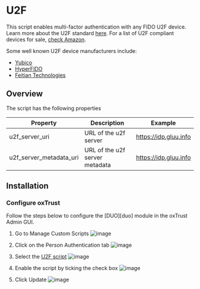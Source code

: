 # U2F
This script enables multi-factor authentication with any FIDO U2F device. Learn more about the U2F standard [here](https://www.gluu.org/resources/documents/standards/fido-u2f/). For a list of U2F compliant devices for sale, [check Amazon](http://www.amazon.com/s/ref=nb_sb_noss?url=search-alias%3Daps&field-keywords=U2F). 

Some well known U2F device manufacturers include:  
- [Yubico](https://www.yubico.com/)
- [HyperFIDO](http://hyperfido.com/)
- [Feitian Technologies](http://www.ftsafe.com/)

## Overview
The script has the following properties

|	Property	|	Description		|	Example	|
|-----------------------|-------------------------------|---------------|
|u2f_server_uri		|URL of the u2f server		|https://idp.gluu.info|
|u2f_server_metadata_uri|URL of the u2f server metadata|https://idp.gluu.info|

## Installation
### Configure oxTrust
Follow the steps below to configure the [DUO][duo] module in the oxTrust Admin GUI.

1. Go to Manage Custom Scripts
![image](https://raw.githubusercontent.com/GluuFederation/docs/master/sources/img/2.4/config-script_menu.png)

2. Click on the Person Authentication tab
![image](https://raw.githubusercontent.com/GluuFederation/docs/master/sources/img/2.4/config-script_person.png)

3. Select the [U2F script](https://raw.githubusercontent.com/GluuFederation/oxAuth/master/Server/integrations/u2f/U2fExternalAuthenticator.py)
![image](https://raw.githubusercontent.com/GluuFederation/docs/master/sources/img/2.4/config-script_u2f.png)

4. Enable the script by ticking the check box
![image](https://raw.githubusercontent.com/GluuFederation/docs/master/sources/img/2.4/config-script_enable.png)

5. Click Update 
![image](https://raw.githubusercontent.com/GluuFederation/docs/master/sources/img/2.4/config-script_update.png)

